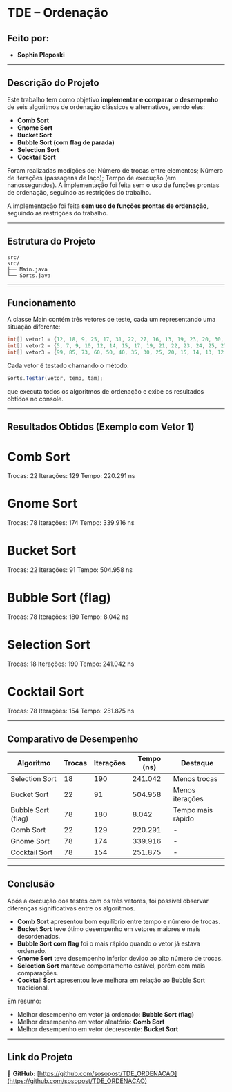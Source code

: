 #  TDE – Ordenação

##  Feito por:
- **Sophia Ploposki**

---

##  Descrição do Projeto

Este trabalho tem como objetivo **implementar e comparar o desempenho** de seis algoritmos de ordenação clássicos e alternativos, sendo eles:

- **Comb Sort**
- **Gnome Sort**
- **Bucket Sort**
- **Bubble Sort (com flag de parada)**
- **Selection Sort**
- **Cocktail Sort**

Foram realizadas medições de:
 Número de trocas entre elementos;
 Número de iterações (passagens de laço);
 Tempo de execução (em nanossegundos).
A implementação foi feita sem o uso de funções prontas de ordenação, seguindo as restrições do trabalho.

A implementação foi feita **sem uso de funções prontas de ordenação**, seguindo as restrições do trabalho.

---

##  Estrutura do Projeto

```
src/
src/
├── Main.java
└── Sorts.java

```

---
## Funcionamento
A classe Main contém três vetores de teste, cada um representando uma situação diferente:

```java
int[] vetor1 = {12, 18, 9, 25, 17, 31, 22, 27, 16, 13, 19, 23, 20, 30, 14, 11, 15, 24, 26, 28};
int[] vetor2 = {5, 7, 9, 10, 12, 14, 15, 17, 19, 21, 22, 23, 24, 25, 27, 28, 29, 30, 31, 32};
int[] vetor3 = {99, 85, 73, 60, 50, 40, 35, 30, 25, 20, 15, 14, 13, 12, 11, 10, 9, 8, 7, 6};
```


Cada vetor é testado chamando o método:
```java
Sorts.Testar(vetor, temp, tam);
```
que executa todos os algoritmos de ordenação e exibe os resultados obtidos no console.


---

## Resultados Obtidos (Exemplo com Vetor 1)

# Comb Sort
Trocas: 22
Iterações: 129
Tempo: 220.291 ns

# Gnome Sort
Trocas: 78
Iterações: 174
Tempo: 339.916 ns

# Bucket Sort
Trocas: 22
Iterações: 91
Tempo: 504.958 ns

# Bubble Sort (flag)
Trocas: 78
Iterações: 180
Tempo: 8.042 ns

# Selection Sort
Trocas: 18
Iterações: 190
Tempo: 241.042 ns

# Cocktail Sort
Trocas: 78
Iterações: 154
Tempo: 251.875 ns

---

## Comparativo de Desempenho

| Algoritmo          | Trocas | Iterações | Tempo (ns) | Destaque          |
| ------------------ | ------ | --------- | ---------- | ----------------- |
| Selection Sort     | 18     | 190       | 241.042    | Menos trocas      |
| Bucket Sort        | 22     | 91        | 504.958    | Menos iterações   |
| Bubble Sort (flag) | 78     | 180       | 8.042      | Tempo mais rápido |
| Comb Sort          | 22     | 129       | 220.291    | -                 |
| Gnome Sort         | 78     | 174       | 339.916    | -                 |
| Cocktail Sort      | 78     | 154       | 251.875    | -                 |

---

##  Conclusão

Após a execução dos testes com os três vetores, foi possível observar diferenças significativas entre os algoritmos.  

- **Comb Sort** apresentou bom equilíbrio entre tempo e número de trocas.
- **Bucket Sort** teve ótimo desempenho em vetores maiores e mais desordenados.  
- **Bubble Sort com flag** foi o mais rápido quando o vetor já estava ordenado.
- **Gnome Sort** teve desempenho inferior devido ao alto número de trocas. 
- **Selection Sort** manteve comportamento estável, porém com mais comparações.
- **Cocktail Sort** apresentou leve melhora em relação ao Bubble Sort tradicional.

Em resumo:
- Melhor desempenho em vetor já ordenado: **Bubble Sort (flag)**
- Melhor desempenho em vetor aleatório: **Comb Sort**
- Melhor desempenho em vetor decrescente: **Bucket Sort**

---

##  Link do Projeto

🔗 **GitHub:** [https://github.com/sosopost/TDE_ORDENACAO](https://github.com/sosopost/TDE_ORDENACAO)
